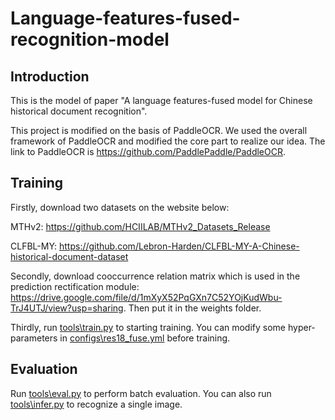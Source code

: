 # Language-features-fused-recognition-model

Introduction
---

This is the model of paper "A language features-fused model for Chinese historical document recognition".

This project is modified on the basis of PaddleOCR. We used the overall framework of PaddleOCR and modified the core part to realize our idea. The link to PaddleOCR is https://github.com/PaddlePaddle/PaddleOCR.

Training
---
Firstly, download two datasets on the website below:

MTHv2:  https://github.com/HCIILAB/MTHv2_Datasets_Release

CLFBL-MY: https://github.com/Lebron-Harden/CLFBL-MY-A-Chinese-historical-document-dataset  



Secondly, download cooccurrence relation matrix which is used in the prediction rectification module: https://drive.google.com/file/d/1mXyX52PqGXn7C52YOjKudWbu-TrJ4UTJ/view?usp=sharing. Then put it in the weights folder.

Thirdly, run [tools\train.py](tools\train.py) to starting training. You can modify some hyper-parameters in [configs\res18_fuse.yml](configs\res18_fuse.yml) before training.



Evaluation
---
Run [tools\eval.py](tools\eval.py) to perform batch evaluation. You can also run [tools\infer.py](tools\infer.py) to recognize a single image.
